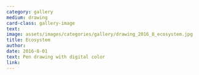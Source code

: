 ```yaml
---
category: gallery
medium: drawing
card-class: gallery-image
text:
image: assets/images/categories/gallery/drawing_2016_8_ecosystem.jpg
title: Ecosystem
author:
date: 2016-8-01
text: Pen drawing with digital color
link:
---
```


